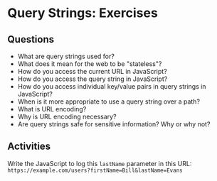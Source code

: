 # Query Strings: Exercises

## Questions

* What are query strings used for?
* What does it mean for the web to be "stateless"?
* How do you access the current URL in JavaScript?
* How do you access the query string in JavaScript?
* How do you access individual key/value pairs in query strings in JavaScript?
* When is it more appropriate to use a query string over a path?
* What is URL encoding?
* Why is URL encoding necessary?
* Are query strings safe for sensitive information? Why or why not?

## Activities

Write the JavaScript to log this `lastName` parameter in this URL: `https://example.com/users?firstName=Bill&lastName=Evans`
